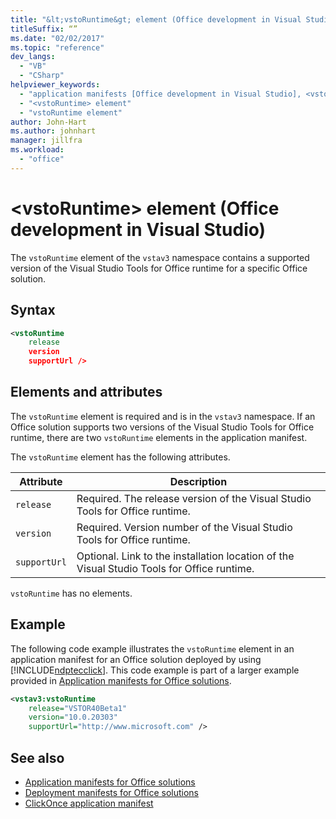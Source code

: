 ```yaml
---
title: "&lt;vstoRuntime&gt; element (Office development in Visual Studio)"
titleSuffix: “”
ms.date: "02/02/2017"
ms.topic: "reference"
dev_langs:
  - "VB"
  - "CSharp"
helpviewer_keywords:
  - "application manifests [Office development in Visual Studio], <vstoRuntime> element"
  - "<vstoRuntime> element"
  - "vstoRuntime element"
author: John-Hart
ms.author: johnhart
manager: jillfra
ms.workload:
  - "office"
---
```

# &lt;vstoRuntime&gt; element (Office development in Visual Studio)
  The `vstoRuntime` element of the `vstav3` namespace contains a supported version of the Visual Studio Tools for Office runtime for a specific Office solution.

## Syntax

```xml
<vstoRuntime
    release
    version
    supportUrl />
```

## Elements and attributes
 The `vstoRuntime` element is required and is in the `vstav3` namespace. If an Office solution supports two versions of the Visual Studio Tools for Office runtime, there are two `vstoRuntime` elements in the application manifest.

 The `vstoRuntime` element has the following attributes.

|Attribute|Description|
|---------------|-----------------|
|`release`|Required. The release version of the Visual Studio Tools for Office runtime.|
|`version`|Required. Version number of the Visual Studio Tools for Office runtime.|
|`supportUrl`|Optional. Link to the installation location of the Visual Studio Tools for Office runtime.|

 `vstoRuntime` has no elements.

## Example
 The following code example illustrates the `vstoRuntime` element in an application manifest for an Office solution deployed by using [!INCLUDE[ndptecclick](../vsto/includes/ndptecclick-md.md)]. This code example is part of a larger example provided in [Application manifests for Office solutions](../vsto/application-manifests-for-office-solutions.md).

```xml
<vstav3:vstoRuntime
    release="VSTOR40Beta1"
    version="10.0.20303"
    supportUrl="http://www.microsoft.com" />
```

## See also

- [Application manifests for Office solutions](../vsto/application-manifests-for-office-solutions.md)
- [Deployment manifests for Office solutions](../vsto/deployment-manifests-for-office-solutions.md)
- [ClickOnce application manifest](../deployment/clickonce-application-manifest.md)
